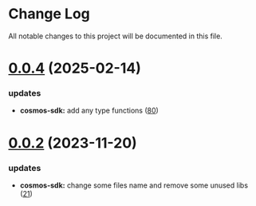 
# Change Log

All notable changes to this project will be documented in this file.

# [0.0.4](https://github.com/mmdi1/go-wallet-sdk) (2025-02-14)

### updates

- **cosmos-sdk:** add any type functions ([80](https://github.com/mmdi1/go-wallet-sdk/pull/80))

# [0.0.2](https://github.com/mmdi1/go-wallet-sdk) (2023-11-20)

### updates

- **cosmos-sdk:** change some files name and remove some unused libs ([21](https://github.com/mmdi1/go-wallet-sdk/pull/21))
